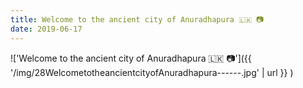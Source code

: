 ```yaml
---
title: Welcome to the ancient city of Anuradhapura 🇱🇰 📷
date: 2019-06-17
---
```


!['Welcome to the ancient city of Anuradhapura 🇱🇰 📷']({{ '/img/28WelcometotheancientcityofAnuradhapura------.jpg' | url }} )